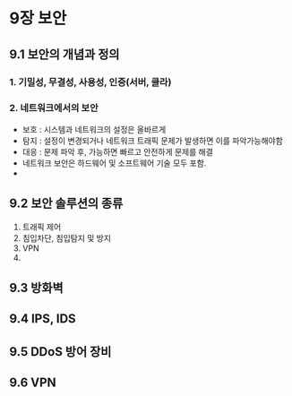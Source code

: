 # 9장 보안
## 9.1 보안의 개념과 정의
### 1. 기밀성, 무결성, 사용성, 인증(서버, 클라)
### 2. 네트워크에서의 보안
+ 보호 : 시스템과 네트워크의 설정은 올바르게
+ 탐지 : 설정이 변경되거나 네트워크 트래픽 문제가 발생하면 이를 파악가능해야함
+ 대응 : 문제 파악 후, 가능하면 빠르고 안전하게 문제를 해결
+ 네트워크 보안은 하드웨어 및 소프트웨어 기술 모두 포함.
+ 
## 9.2 보안 솔루션의 종류
1. 트래픽 제어
2. 침입차단, 침입탐지 및 방지
3. VPN
4. 
## 9.3 방화벽
## 9.4 IPS, IDS
## 9.5 DDoS 방어 장비
## 9.6 VPN
